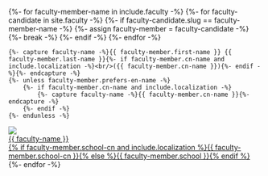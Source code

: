 {%- for faculty-member-name in include.faculty -%}
    {%- for faculty-candidate in site.faculty -%}
        {%- if faculty-candidate.slug == faculty-member-name -%}
            {%- assign faculty-member = faculty-candidate -%}
            {%- break -%}
        {%- endif -%}
    {%- endfor -%}

    {%- capture faculty-name -%}{{ faculty-member.first-name }} {{ faculty-member.last-name }}{%- if faculty-member.cn-name and include.localization -%}<br/>({{ faculty-member.cn-name }}){%- endif -%}{%- endcapture -%}
    {%- unless faculty-member.prefers-en-name -%}
        {%- if faculty-member.cn-name and include.localization -%}
            {%- capture faculty-name -%}{{ faculty-member.cn-name }}{%- endcapture -%}
        {%- endif -%}
    {%- endunless -%}
<div><a href="{{ faculty-member.url | relative_url }}"><div class="image"><img src="{% include site/faculty-headshot-filepath.html faculty=faculty-member %}" /></div><div class="name">{{ faculty-name }}</div><div class="school">{% if faculty-member.school-cn and include.localization %}{{ faculty-member.school-cn }}{% else %}{{ faculty-member.school }}{% endif %}</div>
</a></div>
{%- endfor -%}
